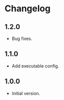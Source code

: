 # Changelog

## 1.2.0

- Bug fixes.

## 1.1.0

- Add executable config.

## 1.0.0

- Initial version.
